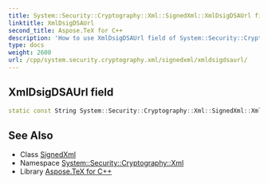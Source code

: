 ```yaml
---
title: System::Security::Cryptography::Xml::SignedXml::XmlDsigDSAUrl field
linktitle: XmlDsigDSAUrl
second_title: Aspose.TeX for C++
description: 'How to use XmlDsigDSAUrl field of System::Security::Cryptography::Xml::SignedXml class in C++.'
type: docs
weight: 2600
url: /cpp/system.security.cryptography.xml/signedxml/xmldsigdsaurl/
---
```

## XmlDsigDSAUrl field




```cpp
static const String System::Security::Cryptography::Xml::SignedXml::XmlDsigDSAUrl
```

## See Also

* Class [SignedXml](../)
* Namespace [System::Security::Cryptography::Xml](../../)
* Library [Aspose.TeX for C++](../../../)
